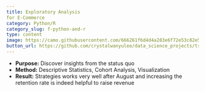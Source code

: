 ```yaml
---
title: Exploratory Analysis 
for E-Commerce
category: Python/R
category_slug: f-python-and-r
type: content
image: https://camo.githubusercontent.com/666261f6d4d4a283e6f72e53c82e50f763ede020be40ed74d1a0e98ceb81ff26/68747470733a2f2f696d616765732e756e73706c6173682e636f6d2f70686f746f2d313535333438343737312d3337316136303562303630623f69786c69623d72622d312e322e3126697869643d65794a6863484266615751694f6a45794d446439266175746f3d666f726d6174266669743d63726f7026773d3133353026713d3830
button_url: https://github.com/crystalwanyulee/data_science_projects/tree/master/projects/online%20retail/exploratory
---
```


* **Purpose:** Discover insights from the status quo
* **Method:** Descriptive Statistics, Cohort Analysis, Visualization
* **Result:** Strategies works very well after August and increasing the retention rate is indeed helpful to raise revenue

